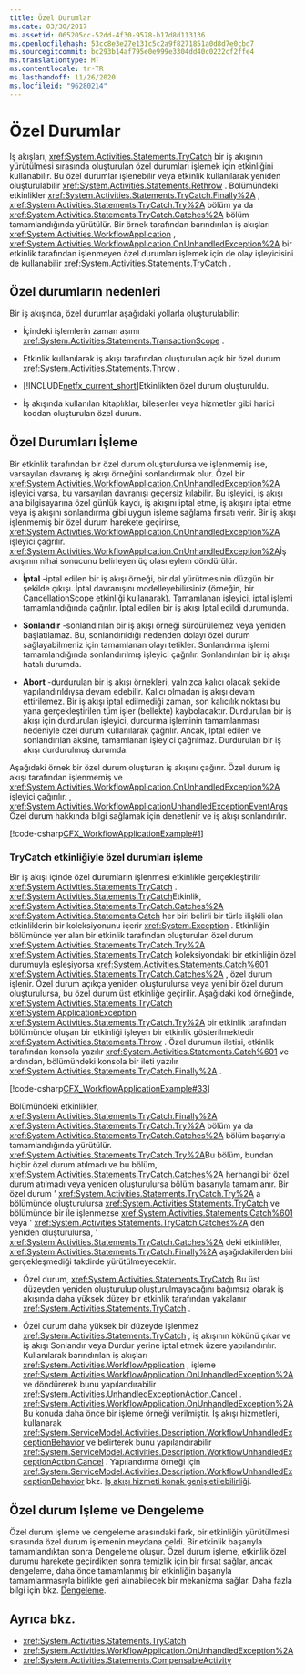 ```yaml
---
title: Özel Durumlar
ms.date: 03/30/2017
ms.assetid: 065205cc-52dd-4f30-9578-b17d8d113136
ms.openlocfilehash: 53cc8e3e27e131c5c2a9f8271851a0d8d7e0cbd7
ms.sourcegitcommit: bc293b14af795e0e999e3304dd40c0222cf2ffe4
ms.translationtype: MT
ms.contentlocale: tr-TR
ms.lasthandoff: 11/26/2020
ms.locfileid: "96280214"
---
```

# <a name="exceptions"></a>Özel Durumlar

İş akışları, <xref:System.Activities.Statements.TryCatch> bir iş akışının yürütülmesi sırasında oluşturulan özel durumları işlemek için etkinliğini kullanabilir. Bu özel durumlar işlenebilir veya etkinlik kullanılarak yeniden oluşturulabilir <xref:System.Activities.Statements.Rethrow> . Bölümündeki etkinlikler <xref:System.Activities.Statements.TryCatch.Finally%2A> , <xref:System.Activities.Statements.TryCatch.Try%2A> bölüm ya da <xref:System.Activities.Statements.TryCatch.Catches%2A> bölüm tamamlandığında yürütülür. Bir örnek tarafından barındırılan iş akışları <xref:System.Activities.WorkflowApplication> , <xref:System.Activities.WorkflowApplication.OnUnhandledException%2A> bir etkinlik tarafından işlenmeyen özel durumları işlemek için de olay işleyicisini de kullanabilir <xref:System.Activities.Statements.TryCatch> .  
  
## <a name="causes-of-exceptions"></a>Özel durumların nedenleri  

 Bir iş akışında, özel durumlar aşağıdaki yollarla oluşturulabilir:  
  
- İçindeki işlemlerin zaman aşımı <xref:System.Activities.Statements.TransactionScope> .  
  
- Etkinlik kullanılarak iş akışı tarafından oluşturulan açık bir özel durum <xref:System.Activities.Statements.Throw> .  
  
- [!INCLUDE[netfx_current_short](../../../includes/netfx-current-short-md.md)]Etkinlikten özel durum oluşturuldu.  
  
- İş akışında kullanılan kitaplıklar, bileşenler veya hizmetler gibi harici koddan oluşturulan özel durum.  
  
## <a name="handling-exceptions"></a>Özel Durumları İşleme  

 Bir etkinlik tarafından bir özel durum oluşturulursa ve işlenmemiş ise, varsayılan davranış iş akışı örneğini sonlandırmak olur. Özel bir <xref:System.Activities.WorkflowApplication.OnUnhandledException%2A> işleyici varsa, bu varsayılan davranışı geçersiz kılabilir. Bu işleyici, iş akışı ana bilgisayarına özel günlük kaydı, iş akışını iptal etme, iş akışını iptal etme veya iş akışını sonlandırma gibi uygun işleme sağlama fırsatı verir.  Bir iş akışı işlenmemiş bir özel durum harekete geçirirse, <xref:System.Activities.WorkflowApplication.OnUnhandledException%2A> işleyici çağrılır. <xref:System.Activities.WorkflowApplication.OnUnhandledException%2A>İş akışının nihai sonucunu belirleyen üç olası eylem döndürülür.  
  
- **İptal** -iptal edilen bir iş akışı örneği, bir dal yürütmesinin düzgün bir şekilde çıkışı. İptal davranışını modelleyebilirsiniz (örneğin, bir CancellationScope etkinliği kullanarak). Tamamlanan işleyici, iptal işlemi tamamlandığında çağrılır. İptal edilen bir iş akışı Iptal edildi durumunda.  
  
- **Sonlandır** -sonlandırılan bir iş akışı örneği sürdürülemez veya yeniden başlatılamaz.  Bu, sonlandırıldığı nedenden dolayı özel durum sağlayabilmeniz için tamamlanan olayı tetikler. Sonlandırma işlemi tamamlandığında sonlandırılmış işleyici çağrılır. Sonlandırılan bir iş akışı hatalı durumda.  
  
- **Abort** -durdurulan bir iş akışı örnekleri, yalnızca kalıcı olacak şekilde yapılandırıldıysa devam edebilir.  Kalıcı olmadan iş akışı devam ettirilemez.  Bir iş akışı iptal edilmediği zaman, son kalıcılık noktası bu yana gerçekleştirilen tüm işler (bellekte) kaybolacaktır. Durdurulan bir iş akışı için durdurulan işleyici, durdurma işleminin tamamlanması nedeniyle özel durum kullanılarak çağrılır. Ancak, Iptal edilen ve sonlandırılan aksine, tamamlanan işleyici çağrılmaz. Durdurulan bir iş akışı durdurulmuş durumda.  
  
 Aşağıdaki örnek bir özel durum oluşturan iş akışını çağırır. Özel durum iş akışı tarafından işlenmemiş ve <xref:System.Activities.WorkflowApplication.OnUnhandledException%2A> işleyici çağırılır. , <xref:System.Activities.WorkflowApplicationUnhandledExceptionEventArgs> Özel durum hakkında bilgi sağlamak için denetlenir ve iş akışı sonlandırılır.  
  
 [!code-csharp[CFX_WorkflowApplicationExample#1](~/samples/snippets/csharp/VS_Snippets_CFX/cfx_workflowapplicationexample/cs/program.cs#1)]  
  
### <a name="handling-exceptions-with-the-trycatch-activity"></a>TryCatch etkinliğiyle özel durumları işleme  

 Bir iş akışı içinde özel durumların işlenmesi etkinlikle gerçekleştirilir <xref:System.Activities.Statements.TryCatch> . <xref:System.Activities.Statements.TryCatch>Etkinlik, <xref:System.Activities.Statements.TryCatch.Catches%2A> <xref:System.Activities.Statements.Catch> her biri belirli bir türle ilişkili olan etkinliklerin bir koleksiyonunu içerir <xref:System.Exception> . Etkinliğin bölümünde yer alan bir etkinlik tarafından oluşturulan özel durum <xref:System.Activities.Statements.TryCatch.Try%2A> <xref:System.Activities.Statements.TryCatch> koleksiyondaki bir etkinliğin özel durumuyla eşleşiyorsa <xref:System.Activities.Statements.Catch%601> <xref:System.Activities.Statements.TryCatch.Catches%2A> , özel durum işlenir. Özel durum açıkça yeniden oluşturulursa veya yeni bir özel durum oluşturulursa, bu özel durum üst etkinliğe geçirilir. Aşağıdaki kod örneğinde, <xref:System.Activities.Statements.TryCatch> <xref:System.ApplicationException> <xref:System.Activities.Statements.TryCatch.Try%2A> bir etkinlik tarafından bölümünde oluşan bir etkinliği işleyen bir etkinlik gösterilmektedir <xref:System.Activities.Statements.Throw> . Özel durumun iletisi, etkinlik tarafından konsola yazılır <xref:System.Activities.Statements.Catch%601> ve ardından, bölümündeki konsola bir ileti yazılır <xref:System.Activities.Statements.TryCatch.Finally%2A> .  
  
 [!code-csharp[CFX_WorkflowApplicationExample#33](~/samples/snippets/csharp/VS_Snippets_CFX/cfx_workflowapplicationexample/cs/program.cs#33)]  
  
 Bölümündeki etkinlikler, <xref:System.Activities.Statements.TryCatch.Finally%2A> <xref:System.Activities.Statements.TryCatch.Try%2A> bölüm ya da <xref:System.Activities.Statements.TryCatch.Catches%2A> bölüm başarıyla tamamlandığında yürütülür. <xref:System.Activities.Statements.TryCatch.Try%2A>Bu bölüm, bundan hiçbir özel durum atılmadı ve bu bölüm, <xref:System.Activities.Statements.TryCatch.Catches%2A> herhangi bir özel durum atılmadı veya yeniden oluşturulursa bölüm başarıyla tamamlanır. Bir özel durum ' <xref:System.Activities.Statements.TryCatch.Try%2A> a bölümünde oluşturulursa <xref:System.Activities.Statements.TryCatch> ve bölümünde bir ile işlenmezse <xref:System.Activities.Statements.Catch%601> veya ' <xref:System.Activities.Statements.TryCatch.Catches%2A> den yeniden oluşturulursa, ' <xref:System.Activities.Statements.TryCatch.Catches%2A> deki etkinlikler, <xref:System.Activities.Statements.TryCatch.Finally%2A> aşağıdakilerden biri gerçekleşmediği takdirde yürütülmeyecektir.  
  
- Özel durum, <xref:System.Activities.Statements.TryCatch> Bu üst düzeyden yeniden oluşturulup oluşturulmayacağını bağımsız olarak iş akışında daha yüksek düzey bir etkinlik tarafından yakalanır <xref:System.Activities.Statements.TryCatch> .  
  
- Özel durum daha yüksek bir düzeyde işlenmez <xref:System.Activities.Statements.TryCatch> , iş akışının kökünü çıkar ve iş akışı Sonlandır veya Durdur yerine iptal etmek üzere yapılandırılır. Kullanılarak barındırılan iş akışları <xref:System.Activities.WorkflowApplication> , işleme <xref:System.Activities.WorkflowApplication.OnUnhandledException%2A> ve döndürerek bunu yapılandırabilir <xref:System.Activities.UnhandledExceptionAction.Cancel> . <xref:System.Activities.WorkflowApplication.OnUnhandledException%2A>Bu konuda daha önce bir işleme örneği verilmiştir. İş akışı hizmetleri, kullanarak <xref:System.ServiceModel.Activities.Description.WorkflowUnhandledExceptionBehavior> ve belirterek bunu yapılandırabilir <xref:System.ServiceModel.Activities.Description.WorkflowUnhandledExceptionAction.Cancel> . Yapılandırma örneği için <xref:System.ServiceModel.Activities.Description.WorkflowUnhandledExceptionBehavior> bkz. [Iş akışı hizmeti konak genişletilebilirliği](../wcf/feature-details/workflow-service-host-extensibility.md).  
  
## <a name="exception-handling-versus-compensation"></a>Özel durum Işleme ve Dengeleme  

 Özel durum işleme ve dengeleme arasındaki fark, bir etkinliğin yürütülmesi sırasında özel durum işlemenin meydana geldi. Bir etkinlik başarıyla tamamlandıktan sonra Dengeleme oluşur. Özel durum işleme, etkinlik özel durumu harekete geçirdikten sonra temizlik için bir fırsat sağlar, ancak dengeleme, daha önce tamamlanmış bir etkinliğin başarıyla tamamlanmasıyla birlikte geri alınabilecek bir mekanizma sağlar. Daha fazla bilgi için bkz. [Dengeleme](compensation.md).  
  
## <a name="see-also"></a>Ayrıca bkz.

- <xref:System.Activities.Statements.TryCatch>
- <xref:System.Activities.WorkflowApplication.OnUnhandledException%2A>
- <xref:System.Activities.Statements.CompensableActivity>
